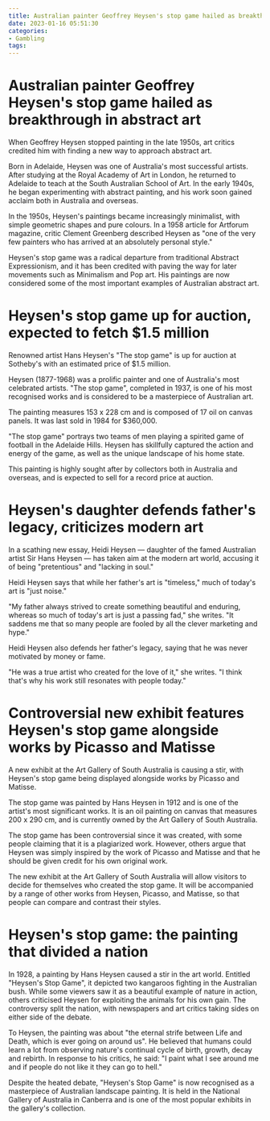 ```yaml
---
title: Australian painter Geoffrey Heysen's stop game hailed as breakthrough in abstract art
date: 2023-01-16 05:51:30
categories:
- Gambling
tags:
---
```



#  Australian painter Geoffrey Heysen's stop game hailed as breakthrough in abstract art

When Geoffrey Heysen stopped painting in the late 1950s, art critics credited him with finding a new way to approach abstract art.

Born in Adelaide, Heysen was one of Australia's most successful artists. After studying at the Royal Academy of Art in London, he returned to Adelaide to teach at the South Australian School of Art. In the early 1940s, he began experimenting with abstract painting, and his work soon gained acclaim both in Australia and overseas.

In the 1950s, Heysen's paintings became increasingly minimalist, with simple geometric shapes and pure colours. In a 1958 article for Artforum magazine, critic Clement Greenberg described Heysen as "one of the very few painters who has arrived at an absolutely personal style."

Heysen's stop game was a radical departure from traditional Abstract Expressionism, and it has been credited with paving the way for later movements such as Minimalism and Pop art. His paintings are now considered some of the most important examples of Australian abstract art.

#  Heysen's stop game up for auction, expected to fetch $1.5 million

Renowned artist Hans Heysen's "The stop game" is up for auction at Sotheby's with an estimated price of $1.5 million.

Heysen (1877-1968) was a prolific painter and one of Australia's most celebrated artists. "The stop game", completed in 1937, is one of his most recognised works and is considered to be a masterpiece of Australian art.

The painting measures 153 x 228 cm and is composed of 17 oil on canvas panels. It was last sold in 1984 for $360,000.

"The stop game" portrays two teams of men playing a spirited game of football in the Adelaide Hills. Heysen has skillfully captured the action and energy of the game, as well as the unique landscape of his home state.

This painting is highly sought after by collectors both in Australia and overseas, and is expected to sell for a record price at auction.

#  Heysen's daughter defends father's legacy, criticizes modern art

In a scathing new essay, Heidi Heysen — daughter of the famed Australian artist Sir Hans Heysen — has taken aim at the modern art world, accusing it of being "pretentious" and "lacking in soul."

Heidi Heysen says that while her father's art is "timeless," much of today's art is "just noise."

"My father always strived to create something beautiful and enduring, whereas so much of today's art is just a passing fad," she writes. "It saddens me that so many people are fooled by all the clever marketing and hype."

Heidi Heysen also defends her father's legacy, saying that he was never motivated by money or fame.

"He was a true artist who created for the love of it," she writes. "I think that's why his work still resonates with people today."

#  Controversial new exhibit features Heysen's stop game alongside works by Picasso and Matisse

A new exhibit at the Art Gallery of South Australia is causing a stir, with Heysen's stop game being displayed alongside works by Picasso and Matisse.

The stop game was painted by Hans Heysen in 1912 and is one of the artist's most significant works. It is an oil painting on canvas that measures 200 x 290 cm, and is currently owned by the Art Gallery of South Australia.

The stop game has been controversial since it was created, with some people claiming that it is a plagiarized work. However, others argue that Heysen was simply inspired by the work of Picasso and Matisse and that he should be given credit for his own original work.

The new exhibit at the Art Gallery of South Australia will allow visitors to decide for themselves who created the stop game. It will be accompanied by a range of other works from Heysen, Picasso, and Matisse, so that people can compare and contrast their styles.

#  Heysen's stop game: the painting that divided a nation

In 1928, a painting by Hans Heysen caused a stir in the art world. Entitled "Heysen's Stop Game", it depicted two kangaroos fighting in the Australian bush. While some viewers saw it as a beautiful example of nature in action, others criticised Heysen for exploiting the animals for his own gain. The controversy split the nation, with newspapers and art critics taking sides on either side of the debate.

To Heysen, the painting was about "the eternal strife between Life and Death, which is ever going on around us". He believed that humans could learn a lot from observing nature's continual cycle of birth, growth, decay and rebirth. In response to his critics, he said: "I paint what I see around me and if people do not like it they can go to hell."

Despite the heated debate, "Heysen's Stop Game" is now recognised as a masterpiece of Australian landscape painting. It is held in the National Gallery of Australia in Canberra and is one of the most popular exhibits in the gallery's collection.